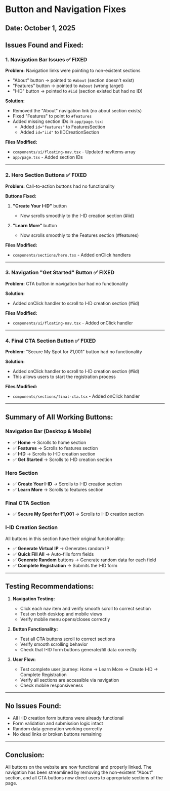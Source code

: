 # Button and Navigation Fixes

## Date: October 1, 2025

## Issues Found and Fixed:

### 1. Navigation Bar Issues ✅ FIXED
**Problem:** Navigation links were pointing to non-existent sections
- "About" button → pointed to `#about` (section doesn't exist)
- "Features" button → pointed to `#about` (wrong target)
- "I-ID" button → pointed to `#iid` (section existed but had no ID)

**Solution:**
- Removed the "About" navigation link (no about section exists)
- Fixed "Features" to point to `#features`
- Added missing section IDs in `app/page.tsx`:
  - Added `id="features"` to FeaturesSection
  - Added `id="iid"` to IIDCreationSection

**Files Modified:**
- `components/ui/floating-nav.tsx` - Updated navItems array
- `app/page.tsx` - Added section IDs

---

### 2. Hero Section Buttons ✅ FIXED
**Problem:** Call-to-action buttons had no functionality

**Buttons Fixed:**
1. **"Create Your I-ID"** button
   - Now scrolls smoothly to the I-ID creation section (#iid)
   
2. **"Learn More"** button
   - Now scrolls smoothly to the Features section (#features)

**Files Modified:**
- `components/sections/hero.tsx` - Added onClick handlers

---

### 3. Navigation "Get Started" Button ✅ FIXED
**Problem:** CTA button in navigation bar had no functionality

**Solution:**
- Added onClick handler to scroll to I-ID creation section (#iid)

**Files Modified:**
- `components/ui/floating-nav.tsx` - Added onClick handler

---

### 4. Final CTA Section Button ✅ FIXED
**Problem:** "Secure My Spot for ₹1,001" button had no functionality

**Solution:**
- Added onClick handler to scroll to I-ID creation section (#iid)
- This allows users to start the registration process

**Files Modified:**
- `components/sections/final-cta.tsx` - Added onClick handler

---

## Summary of All Working Buttons:

### Navigation Bar (Desktop & Mobile)
- ✅ **Home** → Scrolls to home section
- ✅ **Features** → Scrolls to features section
- ✅ **I-ID** → Scrolls to I-ID creation section
- ✅ **Get Started** → Scrolls to I-ID creation section

### Hero Section
- ✅ **Create Your I-ID** → Scrolls to I-ID creation section
- ✅ **Learn More** → Scrolls to features section

### Final CTA Section
- ✅ **Secure My Spot for ₹1,001** → Scrolls to I-ID creation section

### I-ID Creation Section
All buttons in this section have their original functionality:
- ✅ **Generate Virtual IP** → Generates random IP
- ✅ **Quick Fill All** → Auto-fills form fields
- ✅ **Generate Random** buttons → Generate random data for each field
- ✅ **Complete Registration** → Submits the I-ID form

---

## Testing Recommendations:

1. **Navigation Testing:**
   - Click each nav item and verify smooth scroll to correct section
   - Test on both desktop and mobile views
   - Verify mobile menu opens/closes correctly

2. **Button Functionality:**
   - Test all CTA buttons scroll to correct sections
   - Verify smooth scrolling behavior
   - Check that I-ID form buttons generate/fill data correctly

3. **User Flow:**
   - Test complete user journey: Home → Learn More → Create I-ID → Complete Registration
   - Verify all sections are accessible via navigation
   - Check mobile responsiveness

---

## No Issues Found:

- All I-ID creation form buttons were already functional
- Form validation and submission logic intact
- Random data generation working correctly
- No dead links or broken buttons remaining

---

## Conclusion:

All buttons on the website are now functional and properly linked. The navigation has been streamlined by removing the non-existent "About" section, and all CTA buttons now direct users to appropriate sections of the page.
